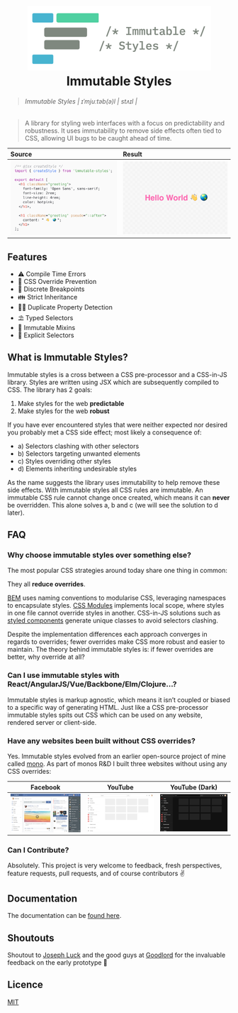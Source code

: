 <h1 align="center"><img src="./docs/_images/logo.png" width="415px" height="145px" /><br>Immutable Styles</h1>

> ###### Immutable Styles | ɪˈmjuːtəb(ə)l | stʌɪl |

> A library for styling web interfaces with a focus on predictability and robustness. It uses immutability to remove side effects often tied to CSS, allowing UI bugs to be caught ahead of time.

| Source | Result |
| :----------------- | :----- |
| ![](./docs/_images/HelloWorldSource.png) | ![](./docs/_images/HelloWorldResult.png) |

## Features

- ⚠️ Compile Time Errors
- 🚫 CSS Override Prevention
- 📱 Discrete Breakpoints
- 👪 Strict Inheritance
- 🕵🏻 Duplicate Property Detection
- ⛱️ Typed Selectors
- 🗿 Immutable Mixins
- 🏹 Explicit Selectors

## What is Immutable Styles?

Immutable styles is a cross between a CSS pre-processor and a CSS-in-JS library. Styles are written using JSX which are subsequently compiled to CSS. The library has 2 goals:

1. Make styles for the web **predictable**
2. Make styles for the web **robust**

If you have ever encountered styles that were neither expected nor desired you probably met a CSS side effect; most likely a consequence of:

- a) Selectors clashing with other selectors
- b) Selectors targeting unwanted elements
- c) Styles overriding other styles
- d) Elements inheriting undesirable styles

As the name suggests the library uses immutability to help remove these side effects. With immutable styles all CSS rules are immutable. An immutable CSS rule cannot change once created, which means it can **never** be overridden. This alone solves a, b and c (we will see the solution to d later).

## FAQ

### Why choose immutable styles over something else?

The most popular CSS strategies around today share one thing in common:

They all **reduce overrides**.

[BEM](http://getbem.com/naming/) uses naming conventions to modularise CSS, leveraging namespaces to encapsulate styles. [CSS Modules](https://github.com/css-modules/css-modules) implements local scope, where styles in one file cannot override styles in another. CSS-in-JS solutions such as [styled components](https://www.styled-components.com/) generate unique classes to avoid selectors clashing.

Despite the implementation differences each approach converges in regards to overrides; fewer overrides make CSS more robust and easier to maintain. The theory behind immutable styles is: if fewer overrides are better, why override at all?

### Can I use immutable styles with React/AngularJS/Vue/Backbone/Elm/Clojure...?

Immutable styles is markup agnostic, which means it isn’t coupled or biased to a specific way of generating HTML. Just like a CSS pre-processor immutable styles spits out CSS which can be used on any website, rendered server or client-side.

### Have any websites been built without CSS overrides?

Yes. Immutable styles evolved from an earlier open-source project of mine called [mono](https://callum-hart.gitbooks.io/mono/). As part of monos R&D I built three websites without using any CSS overrides:

| Facebook | YouTube | YouTube (Dark) |
| --- | --- | --- |
| [![](./docs/_images/facebook-screenshot.png)](https://callum-hart.github.io/mono/examples/facebook/facebook.html) | [![](./docs/_images/youtube-light-screenshot.png)](https://callum-hart.github.io/mono/examples/youtube/youtube.html) | [![](./docs/_images/youtube-dark-screenshot.png)](https://callum-hart.github.io/mono/examples/youtube/youtube.html?theme=dark) |

### Can I Contribute?

Absolutely. This project is very welcome to feedback, fresh perspectives, feature requests, pull requests, and of course contributors ✌️

## Documentation

The documentation can be [found here](https://callum-hart.gitbook.io/immutable-styles/).

## Shoutouts

Shoutout to [Joseph Luck](https://github.com/josephluck) and the good guys at [Goodlord](https://github.com/ohgoodlord) for the invaluable feedback on the early prototype 🙌

## Licence

[MIT](https://github.com/callum-hart/immutable-styles/blob/master/LICENSE)
